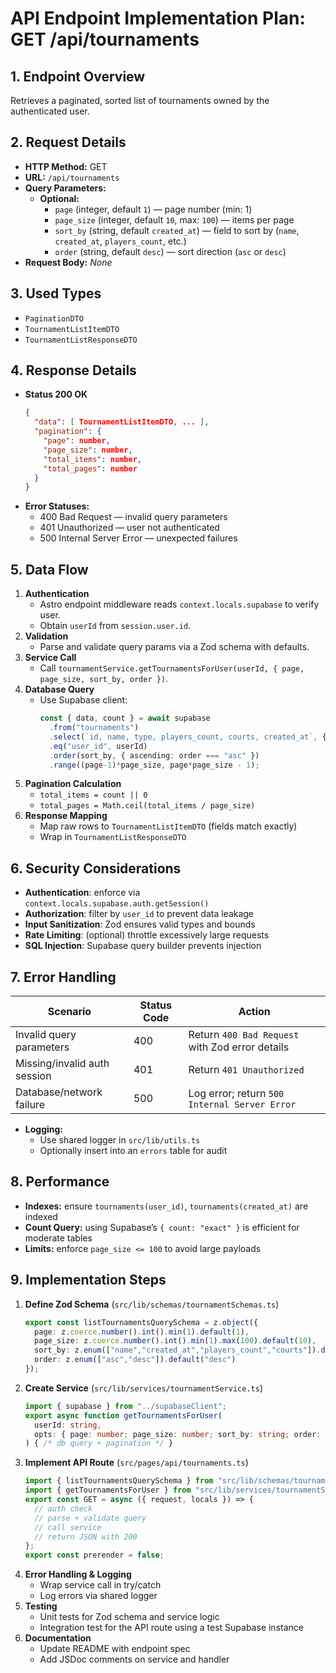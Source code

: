 # API Endpoint Implementation Plan: GET /api/tournaments

## 1. Endpoint Overview
Retrieves a paginated, sorted list of tournaments owned by the authenticated user.

## 2. Request Details
- **HTTP Method:** GET  
- **URL:** `/api/tournaments`  
- **Query Parameters:**
  - **Optional:**
    - `page` (integer, default `1`) — page number (min: 1)
    - `page_size` (integer, default `10`, max: `100`) — items per page
    - `sort_by` (string, default `created_at`) — field to sort by (`name`, `created_at`, `players_count`, etc.)
    - `order` (string, default `desc`) — sort direction (`asc` or `desc`)
- **Request Body:** _None_

## 3. Used Types
- `PaginationDTO`  
- `TournamentListItemDTO`  
- `TournamentListResponseDTO`  

## 4. Response Details
- **Status 200 OK**
  ```json
  {
    "data": [ TournamentListItemDTO, ... ],
    "pagination": {
      "page": number,
      "page_size": number,
      "total_items": number,
      "total_pages": number
    }
  }
  ```
- **Error Statuses:**
  - 400 Bad Request — invalid query parameters
  - 401 Unauthorized — user not authenticated
  - 500 Internal Server Error — unexpected failures

## 5. Data Flow
1. **Authentication**  
   - Astro endpoint middleware reads `context.locals.supabase` to verify user.
   - Obtain `userId` from `session.user.id`.
2. **Validation**  
   - Parse and validate query params via a Zod schema with defaults.
3. **Service Call**  
   - Call `tournamentService.getTournamentsForUser(userId, { page, page_size, sort_by, order })`.
4. **Database Query**  
   - Use Supabase client:
     ```ts
     const { data, count } = await supabase
       .from("tournaments")
       .select(`id, name, type, players_count, courts, created_at`, { count: "exact" })
       .eq("user_id", userId)
       .order(sort_by, { ascending: order === "asc" })
       .range((page-1)*page_size, page*page_size - 1);
     ```
5. **Pagination Calculation**  
   - `total_items = count || 0`  
   - `total_pages = Math.ceil(total_items / page_size)`
6. **Response Mapping**  
   - Map raw rows to `TournamentListItemDTO` (fields match exactly)
   - Wrap in `TournamentListResponseDTO`

## 6. Security Considerations
- **Authentication**: enforce via `context.locals.supabase.auth.getSession()`
- **Authorization**: filter by `user_id` to prevent data leakage
- **Input Sanitization**: Zod ensures valid types and bounds
- **Rate Limiting**: (optional) throttle excessively large requests
- **SQL Injection**: Supabase query builder prevents injection

## 7. Error Handling
| Scenario                        | Status Code | Action                                                   |
|---------------------------------|-------------|----------------------------------------------------------|
| Invalid query parameters        | 400         | Return `400 Bad Request` with Zod error details          |
| Missing/invalid auth session    | 401         | Return `401 Unauthorized`                                |
| Database/network failure        | 500         | Log error; return `500 Internal Server Error`            |

- **Logging:**  
  - Use shared logger in `src/lib/utils.ts`  
  - Optionally insert into an `errors` table for audit

## 8. Performance
- **Indexes:** ensure `tournaments(user_id)`, `tournaments(created_at)` are indexed  
- **Count Query:** using Supabase’s `{ count: "exact" }` is efficient for moderate tables  
- **Limits:** enforce `page_size <= 100` to avoid large payloads

## 9. Implementation Steps
1. **Define Zod Schema** (`src/lib/schemas/tournamentSchemas.ts`)
   ```ts
   export const listTournamentsQuerySchema = z.object({
     page: z.coerce.number().int().min(1).default(1),
     page_size: z.coerce.number().int().min(1).max(100).default(10),
     sort_by: z.enum(["name","created_at","players_count","courts"]).default("created_at"),
     order: z.enum(["asc","desc"]).default("desc")
   });
   ```
2. **Create Service** (`src/lib/services/tournamentService.ts`)
   ```ts
   import { supabase } from "../supabaseClient";
   export async function getTournamentsForUser(
     userId: string,
     opts: { page: number; page_size: number; sort_by: string; order: string; }
   ) { /* db query + pagination */ }
   ```
3. **Implement API Route** (`src/pages/api/tournaments.ts`)
   ```ts
   import { listTournamentsQuerySchema } from "src/lib/schemas/tournamentSchemas";
   import { getTournamentsForUser } from "src/lib/services/tournamentService";
   export const GET = async ({ request, locals }) => {
     // auth check
     // parse + validate query
     // call service
     // return JSON with 200
   };
   export const prerender = false;
   ```
4. **Error Handling & Logging**
   - Wrap service call in try/catch
   - Log errors via shared logger
5. **Testing**
   - Unit tests for Zod schema and service logic
   - Integration test for the API route using a test Supabase instance
6. **Documentation**
   - Update README with endpoint spec
   - Add JSDoc comments on service and handler
